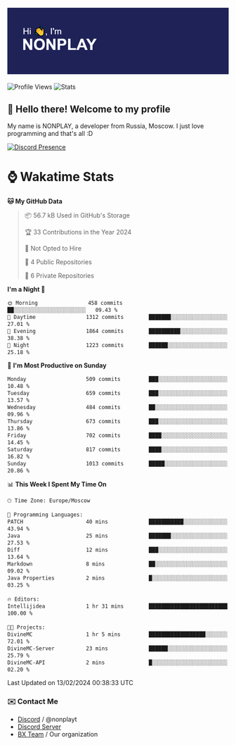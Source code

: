 ![Discord Presence](./header.png)
<br></br>
![Profile Views](https://komarev.com/ghpvc/?username=NONPLAYT&color=blue&style=for-the-badge)
![Stats](https://img.shields.io/badge/0%25-OPTIMIZED-orange?style=for-the-badge)


## :wave: Hello there! Welcome to my profile

My name is NONPLAY, a developer from Russia, Moscow. I just love programming and that's all :D

[![Discord Presence](https://lanyard.cnrad.dev/api/597087584090587177?showDisplayName=true)](https://discord.com/users/597087584090587177) 

# ⌚ Wakatime Stats

<!--START_SECTION:waka-->
**🐱 My GitHub Data** 

> 📦 56.7 kB Used in GitHub's Storage 
 > 
> 🏆 33 Contributions in the Year 2024
 > 
> 🚫 Not Opted to Hire
 > 
> 📜 4 Public Repositories 
 > 
> 🔑 6 Private Repositories 
 > 
**I'm a Night 🦉** 

```text
🌞 Morning                458 commits         ██░░░░░░░░░░░░░░░░░░░░░░░   09.43 % 
🌆 Daytime                1312 commits        ███████░░░░░░░░░░░░░░░░░░   27.01 % 
🌃 Evening                1864 commits        ██████████░░░░░░░░░░░░░░░   38.38 % 
🌙 Night                  1223 commits        ██████░░░░░░░░░░░░░░░░░░░   25.18 % 
```
📅 **I'm Most Productive on Sunday** 

```text
Monday                   509 commits         ███░░░░░░░░░░░░░░░░░░░░░░   10.48 % 
Tuesday                  659 commits         ███░░░░░░░░░░░░░░░░░░░░░░   13.57 % 
Wednesday                484 commits         ██░░░░░░░░░░░░░░░░░░░░░░░   09.96 % 
Thursday                 673 commits         ███░░░░░░░░░░░░░░░░░░░░░░   13.86 % 
Friday                   702 commits         ████░░░░░░░░░░░░░░░░░░░░░   14.45 % 
Saturday                 817 commits         ████░░░░░░░░░░░░░░░░░░░░░   16.82 % 
Sunday                   1013 commits        █████░░░░░░░░░░░░░░░░░░░░   20.86 % 
```


📊 **This Week I Spent My Time On** 

```text
🕑︎ Time Zone: Europe/Moscow

💬 Programming Languages: 
PATCH                    40 mins             ███████████░░░░░░░░░░░░░░   43.94 % 
Java                     25 mins             ███████░░░░░░░░░░░░░░░░░░   27.53 % 
Diff                     12 mins             ███░░░░░░░░░░░░░░░░░░░░░░   13.64 % 
Markdown                 8 mins              ██░░░░░░░░░░░░░░░░░░░░░░░   09.02 % 
Java Properties          2 mins              █░░░░░░░░░░░░░░░░░░░░░░░░   03.25 % 

🔥 Editors: 
Intellijidea             1 hr 31 mins        █████████████████████████   100.00 % 

🐱‍💻 Projects: 
DivineMC                 1 hr 5 mins         ██████████████████░░░░░░░   72.01 % 
DivineMC-Server          23 mins             ██████░░░░░░░░░░░░░░░░░░░   25.79 % 
DivineMC-API             2 mins              █░░░░░░░░░░░░░░░░░░░░░░░░   02.20 % 
```


 Last Updated on 13/02/2024 00:38:33 UTC
<!--END_SECTION:waka-->

### ✉️ Contact Me

- [Discord](https://discord.com/users/597087584090587177) / @nonplayt
- [Discord Server](https://discord.gg/p7cxhw7E2M)
- [BX Team](https://github.com/BX-Team) / Our organization
